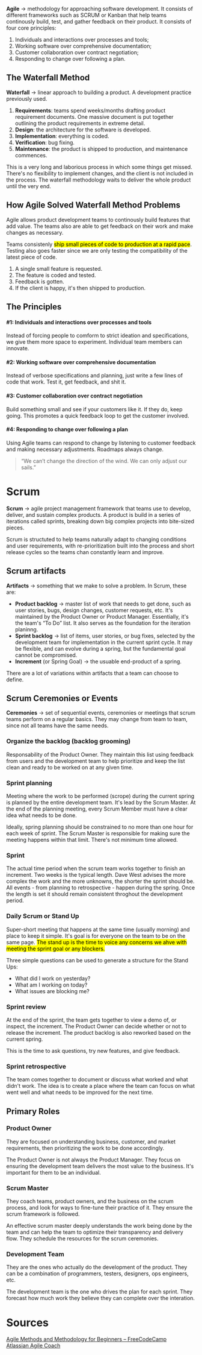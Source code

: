 __Agile__ → methodology for approaching software development. It consists of different frameworks such as SCRUM or Kanban that help teams continously build, test, and gather feedback on their product. It consists of four core principles:
1. Individuals and interactions over processes and tools;
2. Working software over comprehensive documentation;
3. Customer collaboration over contract negotiation;
4. Responding to change over following a plan.

## The Waterfall Method
__Waterfall__ → linear approach to building a product. A development practice previously used.
1. __Requirements__: teams spend weeks/months drafting product requirement documents. One massive document is put together outlining the product requirements in extreme detail.
2. __Design__: the architecture for the software is developed.
3. __Implementation__: everything is coded.
4. __Verification__: bug fixing.
5. __Maintenance__: the product is shipped to production, and maintenance commences.

This is a very long and laborious process in which some things get missed. There's no flexibility to implement changes, and the client is not included in the process. The waterfall methodology waits to deliver the whole product until the very end.

## How Agile Solved Waterfall Method Problems
Agile allows product development teams to continously build features that add value. The teams also are able to get feedback on their work and make changes as necessary.

Teams consistenly <mark>ship small pieces of code to production at a rapid pace</mark>. Testing also goes faster since we are only testing the compatibility of the latest piece of code.
1. A single small feature is requested.
2. The feature is coded and tested.
3. Feedback is gotten.
4. If the client is happy, it's then shipped to production.

## The Principles
#### #1: Individuals and interactions over processes and tools
Instead of forcing people to comform to strict ideation and specifications, we give them more space to experiment. Individual team members can innovate.

#### #2: Working software over comprehensive documentation
Instead of verbose specifications and planning, just write a few lines of code that work. Test it, get feedback, and shit it.

#### #3: Customer collaboration over contract negotiation
Build something small and see if your customers like it. If they do, keep going. This promotes a quick feedback loop to get the customer involved.

#### #4: Responding to change over following a plan
Using Agile teams can respond to change by listening to customer feedback and making necessary adjustments. Roadmaps always change.
> “We can’t change the direction of the wind. We can only adjust our sails.”

# Scrum
__Scrum__ → agile project management framework that teams use to develop, deliver, and sustain complex products. A product is build in a series of iterations called sprints, breaking down big complex projects into bite-sized pieces.

Scrum is structuted to help teams naturally adapt to changing conditions and user requirements, with re-prioritization built into the process and short release cycles so the teams chan constantly learn and improve.

## Scrum artifacts
__Artifacts__ → something that we make to solve a problem. In Scrum, these are:
- __Product backlog__ → master list of work that needs to get done, such as user stories, bugs, design changes, customer requests, etc. It's maintained by the Product Owner or Product Manager. Essentially, it's the team's “To Do” list. It also serves as the foundation for the iteration planinng.
- __Sprint backlog__ → list of items, user stories, or bug fixes, selected by the development team for implementation in the current sprint cycle. It may be flexible, and can evolve during a spring, but the fundamental goal cannot be compromised.
- __Increment__ (or Spring Goal) → the usuable end-product of a spring.

There are a lot of variations within artifacts that a team can choose to define.

## Scrum Ceremonies or Events
__Ceremonies__ → set of sequential events, ceremonies or meetings that scrum teams perform on a regular basics. They may change from team to team, since not all teams have the same needs.

### Organize the backlog (backlog grooming)
Responsability of the Product Owner. They maintain this list using feedback from users and the development team to help prioritize and keep the list clean and ready to be worked on at any given time.

### Sprint planning
Meeting where the work to be performed (scrope) during the current spring is planned by the entire development team. It's lead by the Scrum Master. At the end of the planning meeting, every Scrum Member must have a clear idea what needs to be done.

Ideally, spring planning should be constrained to no more than one hour for each week of sprint. The Scrum Master is responsible for making sure the meeting happens within that limit. There's not minimum time allowed.

### Sprint
The actual time period when the scrum team works together to finish an increment. Two weeks is the typical length. Dave West advises the more complex the work and the more unknowns, the shorter the sprint should be. All events - from planning to retrospective - happen during the spring. Once the length is set it should remain consistent throghout the development period.

### Daily Scrum or Stand Up
Super-short meeting that happens at the same time (usually morning) and place to keep it simple. It's goal is for everyone on the team to be on the same page. <mark>The stand up is the time to voice any concerns we ahve with meeting the sprint goal or any blockers.</mark>

Three simple questions can be used to generate a structure for the Stand Ups:
- What did I work on yesterday?
- What am I working on today?
- What issues are blocking me?

### Sprint review
At the end of the sprint, the team gets together to view a demo of, or inspect, the increment. The Product Owner can decide whether or not to release the increment. The product backlog is also reworked based on the current spring.

This is the time to ask questions, try new features, and give feedback.

### Sprint retrospective
The team comes together to document or discuss what worked and what didn't work. The idea is to create a place where the team can focus on what went well and what needs to be improved for the next time.

## Primary Roles
### Product Owner
They are focused on understanding business, customer, and market requirements, then prioritizing the work to be done accordingly.

The Product Owner is not always the Product Manager. They focus on ensuring the development team delivers the most value to the business. It's important for them to be an individual.

### Scrum Master
They coach teams, product owners, and the business on the scrum process, and look for ways to fine-tune their practice of it. They ensure the scrum framework is followed.

An effective scrum master deeply understands the work being done by the team and can help the team to optimize their transparency and delivery flow. They schedule the resources for the scrum ceremonies.

### Development Team
They are the ones who actually do the development of the product. They can be a combination of programmers, testers, designers, ops engineers, etc.

The development team is the one who drives the plan for each sprint. They forecast how much work they believe they can complete over the interation.

# Sources
[Agile Methods and Methodology for Beginners – FreeCodeCamp](https://www.freecodecamp.org/news/agile-methods-and-methodology-for-beginners/)\
[Atlassian Agile Coach](https://www.atlassian.com/agile/scrum)